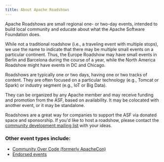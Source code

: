 ```yaml
---
title: About Apache Roadshows
---
```


Apache Roadshows are small regional one- or two-day events, intended to build local community and educate about what the Apache Software Foundation does.

While not a traditional roadshow (i.e., a traveling event with multiple stops), we use the name to indicate that there may be multiple small events on a particular continent. Thus, the Europe Roadshow may have small events in Berlin and Barcelona during the course of a year, while the North America Roadshow might have events in DC and Chicago.

Roadshows are typically one or two days, having one or two tracks of content. They are often focused on a particular technology (e.g., Tomcat or Spark) or industry segment (e.g., IoT or Big Data).

They can be organized by any Apache member and may receive funding and promotion from the ASF, based on availability. It may be colocated with another event, or it may be standalone.

Roadshows are a great way for companies to support the ASF via donated space and sponsorship. If you'd like to host a roadshow, please contact the [community development mailing list](https://lists.apache.org/list.html?dev@community.apache.org) with your ideas.

### Other event types include:

- [Community Over Code (formerly ApacheCon)](/about/commcode/index.html)
- [Endorsed events](/about/endorsed.html)
